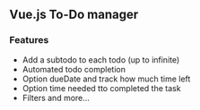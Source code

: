 ## Vue.js To-Do manager

### Features
- Add a subtodo to each todo (up to infinite)
- Automated todo completion 
- Option dueDate and track how much time left
- Option time needed tto completed the task
- Filters and more...
